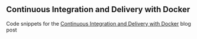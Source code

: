 ## Continuous Integration and Delivery with Docker

Code snippets for the [Continuous Integration and Delivery with Docker](http://blog.codeship.com/continuous-integration-and-delivery-with-docker/) blog post
